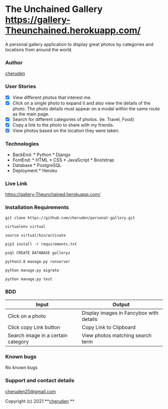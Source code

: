 # The Unchained Gallery  https://gallery-Theunchained.herokuapp.com/
A personal gallery application to display great photos by categories and locations from around the world.

### Author
[cheruden](https://github.com/cheruden)

### User Stories
+ [x] View different photos that interest me.
+ [x] Click on a single photo to expand it and also view the details of the photo. The photo details must appear on a modal within the same route as the main page.
+ [x] Search for different categories of photos. (ie. Travel, Food)
+ [x] Copy a link to the photo to share with my friends.
+ [x] View photos based on the location they were taken.

### Technologies
* BackEnd:
      * Python
      * Django
* FontEnd:
      * HTML
      * CSS
      * JavaScript
      * Bootstrap
* Database
      * PostgreSQL
* Deployment
      * Heroku     

### Live Link
https://gallery-Theunchained.herokuapp.com/


### Installation Requirements

```
git clone https://github.com/cheruden/personal-gallery.git

virtualenv virtual

source virtual/bin/activate

pip3 install -r requirements.txt

psql CREATE DATABASE galleryz

python3.8 manage.py runserver

python manage.py migrate

python manage.py test
```
### BDD
| Input              | Output                     |
|---------------     |---------------             |
| Click on a photo   | Display images in Fancybox with details |
| Click copy Link button| Copy Link to Clipboard      |
| Search image in a certain category| View photos matching search term|

### Known bugs
No known bugs

### Support and contact details
cheruden25@gmail.com

Copyright (c) 2021 **[cheruden](https://github.com/cheruden)
**

